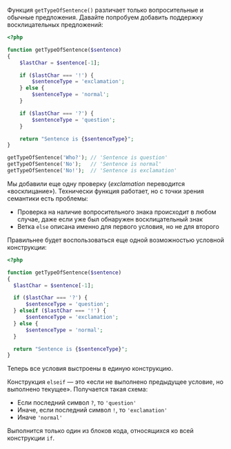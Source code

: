 Функция `getTypeOfSentence()` различает только вопросительные и обычные предложения. Давайте попробуем добавить поддержку восклицательных предложений:

```php
<?php

function getTypeOfSentence($sentence)
{
    $lastChar = $sentence[-1];

    if ($lastChar === '!') {
        $sentenceType = 'exclamation';
    } else {
        $sentenceType = 'normal';
    }

    if ($lastChar === '?') {
        $sentenceType = 'question';
    }

    return "Sentence is {$sentenceType}";
}

getTypeOfSentence('Who?'); // 'Sentence is question'
getTypeOfSentence('No');   // 'Sentence is normal'
getTypeOfSentence('No!');  // 'Sentence is exclamation'
```

Мы добавили еще одну проверку (_exclamation_ переводится «восклицание»). Технически функция работает, но с точки зрения семантики есть проблемы:

* Проверка на наличие вопросительного знака происходит в любом случае, даже если уже был обнаружен восклицательный знак
* Ветка `else` описана именно для первого условия, но не для второго

Правильнее будет воспользоваться еще одной возможностью условной конструкции:

```php
<?php

function getTypeOfSentence($sentence)
{
  $lastChar = $sentence[-1];

  if ($lastChar === '?') {
      $sentenceType = 'question';
  } elseif ($lastChar === '!') {
      $sentenceType = 'exclamation';
  } else {
      $sentenceType = 'normal';
  }

  return "Sentence is {$sentenceType}";
}
```

Теперь все условия выстроены в единую конструкцию.

Конструкция `elseif` — это «если не выполнено предыдущее условие, но выполнено текущее». Получается такая схема:

* Если последний символ `?`, то `'question'`
* Иначе, если последний символ `!`, то `'exclamation'`
* Иначе `'normal'`

Выполнится только один из блоков кода, относящихся ко всей конструкции `if`.
